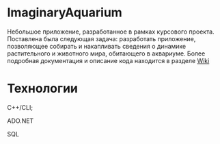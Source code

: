 # ImaginaryAquarium
Небольшое приложение, разработанное в рамках курсового проекта. Поставлена была следующая задача: разработать приложение, позволяющее собирать и накапливать сведения о динамике растительного и животного мира, обитающего в аквариуме.
Более подробная документация и описание кода находится в разделе [Wiki](https://github.com/DrinkSanina/ImaginaryAquarium/wiki)

# Технологии
C++/CLI;

ADO.NET

SQL
